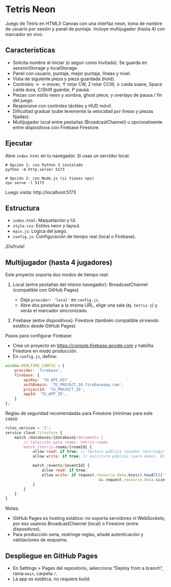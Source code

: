 # Tetris Neon

Juego de Tetris en HTML5 Canvas con una interfaz neon, toma de nombre de usuario por sesión y panel de puntaje. Incluye multijugador (hasta 4) con marcador en vivo.

## Características
- Solicita nombre al iniciar (o seguir como Invitado). Se guarda en sessionStorage y localStorage.
- Panel con usuario, puntaje, mejor puntaje, líneas y nivel.
- Vista de siguiente pieza y pieza guardada (hold).
- Controles: ← → mover, ↑ rotar CW, Z rotar CCW, ↓ caída suave, Space caída dura, C/Shift guardar, P pausa.
- Piezas con estilo neon y sombra, ghost piece, y overlays de pausa / fin del juego.
- Responsive con controles táctiles y HUD móvil.
- Dificultad gradual (sube levemente la velocidad por líneas y piezas fijadas).
- Multijugador local entre pestañas (BroadcastChannel) u opcionalmente entre dispositivos con Firebase Firestore.

## Ejecutar
Abre `index.html` en tu navegador. Si usas un servidor local:

```pwsh
# Opción 1: con Python 3 instalado
python -m http.server 5173

# Opción 2: con Node.js (si tienes npx)
npx serve -l 5173
```

Luego visita: http://localhost:5173

## Estructura
- `index.html`: Maquetación y UI.
- `style.css`: Estilos neon y layout.
- `main.js`: Lógica del juego.
- `config.js`: Configuración de tiempo real (local o Firebase).

¡Disfruta!

## Multijugador (hasta 4 jugadores)

Este proyecto soporta dos modos de tiempo real:

1) Local (entre pestañas del mismo navegador): BroadcastChannel (compatible con GitHub Pages)
	 - Deja `provider: 'local'` en `config.js`.
	 - Abre dos pestañas a la misma URL, elige una sala (ej. `tetris-1`) y verás el marcador sincronizado.

2) Firebase (entre dispositivos): Firestore (también compatible sirviendo estático desde GitHub Pages)

Pasos para configurar Firebase:
- Crea un proyecto en https://console.firebase.google.com y habilita Firestore en modo producción.
- En `config.js`, define:

```js
window.REALTIME_CONFIG = {
	provider: 'firebase',
	firebase: {
		apiKey: 'TU_API_KEY',
		authDomain: 'TU_PROJECT_ID.firebaseapp.com',
		projectId: 'TU_PROJECT_ID',
		appId: 'TU_APP_ID',
	}
};
```

Reglas de seguridad recomendadas para Firestore (mínimas para este caso):

```js
rules_version = '2';
service cloud.firestore {
	match /databases/{database}/documents {
		// Colección para rooms: tetris-rooms
		match /tetris-rooms/{roomId} {
			allow read: if true; // lectura pública (puedes restringir por origen si usas Firebase Hosting)
			allow write: if true; // escritura pública (para demo). En producción, añade checks por IP/ratelimit/uid.

			match /events/{eventId} {
				allow read: if true;
				allow write: if request.resource.data.keys().hasAll(['type'])
										 && request.resource.data.size() <= 1024; // limitar tamaño
			}
		}
	}
}
```

Notas:
- GitHub Pages es hosting estático: no soporta servidores ni WebSockets; por eso usamos BroadcastChannel (local) o Firestore (entre dispositivos).
- Para producción seria, restringe reglas, añade autenticación y validaciones de esquema.

## Despliegue en GitHub Pages

- En Settings > Pages del repositorio, selecciona “Deploy from a branch”, rama `main`, carpeta `/`.
- La app es estática, no requiere build.
